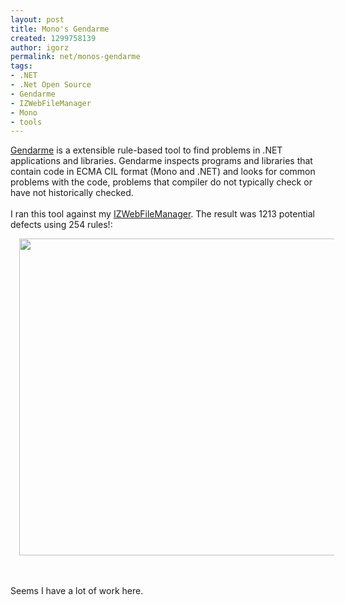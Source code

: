 ```yaml
---
layout: post
title: Mono's Gendarme
created: 1299758139
author: igorz
permalink: net/monos-gendarme
tags:
- .NET
- .Net Open Source
- Gendarme
- IZWebFileManager
- Mono
- tools
---
```

<p><a href="http://www.mono-project.com/Gendarme">Gendarme</a> is a  extensible rule-based tool to find problems in .NET applications and  libraries. Gendarme inspects programs and libraries that contain code in  ECMA CIL format (Mono and .NET) and looks for common problems with the  code, problems that compiler do not typically check or have not  historically checked.<br />
<br />
I ran this tool against my <a href="http://www.izwebfilemanager.com/">IZWebFileManager</a>. The result was 1213 potential defects using 254 rules!:<br />
</p>
<div style="clear: both; text-align: center;" class="separator"><a style="margin-left: 1em; margin-right: 1em;" href="https://lh5.googleusercontent.com/-vCrAEZEBJFo/TXi5M8rBUTI/AAAAAAAALG8/CoS5kBbL3GA/s1600/2011-03-10+13h35_01.png"><img height="507" border="0" width="640" src="https://lh5.googleusercontent.com/-vCrAEZEBJFo/TXi5M8rBUTI/AAAAAAAALG8/CoS5kBbL3GA/s640/2011-03-10+13h35_01.png" alt="" /></a></div>
<br />
<br />
<p>Seems I have a lot of work here.</p>
